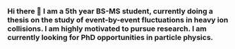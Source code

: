 ### Hi there 👋 I am a 5th year BS-MS student, currently doing a thesis on the study of event-by-event fluctuations in heavy ion collisions. I am highly motivated to pursue research. I am currently looking for PhD opportunities in particle physics.

<!--
**AthiraSreejith25/AthiraSreejith25** is a ✨ _special_ ✨ repository because its `README.md` (this file) appears on your GitHub profile.

Here are some ideas to get you started:

- 🔭 I’m currently working on ...
- 🌱 I’m currently learning ...
- 👯 I’m looking to collaborate on ...
- 🤔 I’m looking for help with ...
- 💬 Ask me about ...
- 📫 How to reach me: ...
- 😄 Pronouns: ...
- ⚡ Fun fact: ...
-->
